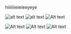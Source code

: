 hiiiiiiieieieeyeye

![alt text](https://wilardo.crd.co/assets/images/gallery09/5e64b84f_original.gif?v=01ef65b7) ![alt text](https://wilardo.crd.co/assets/images/gallery09/5d5b16c5_original.gif?v=01ef65b7) 
![Alt text](https://media.tenor.com/sAd7DL6u8y0AAAAj/james-pat-james.gif)


![Alt text](https://media.tenor.com/3nDCTVFjdlQAAAAM/fkaswift-pokemon.gif) ![Alt text](https://media.tenor.com/lH0HTB-o0GwAAAAM/%E3%83%AD%E3%82%B1%E3%83%83%E3%83%88%E5%9B%A3-%E3%83%A0%E3%82%B5%E3%82%B7.gif) ![Alt text](https://media.tenor.com/T6MKAi1WFooAAAAM/crossdressing-team-rocket.gif)
